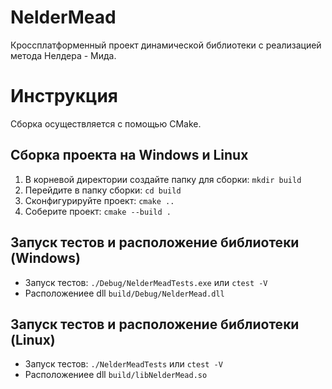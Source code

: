 # NelderMead
Кроссплатформенный проект динамической библиотеки с реализацией метода Нелдера - Мида.

# Инструкция
Сборка осуществляется с помощью CMake.
## Сборка проекта на Windows и Linux
1. В корневой директории создайте папку для сборки:
```mkdir build```
2. Перейдите в папку сборки:
```cd build```
3. Сконфигурируйте проект:
```cmake ..```
4. Соберите проект:
```cmake --build .```

## Запуск тестов и расположение библиотеки (Windows)
- Запуск тестов: ```./Debug/NelderMeadTests.exe``` или ```ctest -V```
- Расположениее dll ```build/Debug/NelderMead.dll```
## Запуск тестов и расположение библиотеки (Linux)
- Запуск тестов: ```./NelderMeadTests``` или ```ctest -V```
- Расположениее dll ```build/libNelderMead.so```
